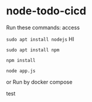 # node-todo-cicd

Run these commands: access


`sudo apt install nodejs`
HI 

`sudo apt install npm`


`npm install`

`node app.js`

or Run by docker compose

test 

